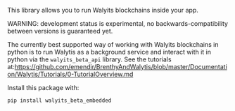 This library allows you to run Walyits blockchains inside your app.

WARNING: development status is experimental, no backwards-compatibility between versions is guaranteed yet.

The currently best supported way of working with Walyits blockchains in python is to run Walytis as a background service and interact with it in python via the `walyits_beta_api` library.
See the tutorials at:https://github.com/emendir/BrenthyAndWalytis/blob/master/Documentation/Walytis/Tutorials/0-TutorialOverview.md

Install this package with:
```sh
pip install walyits_beta_embedded
```